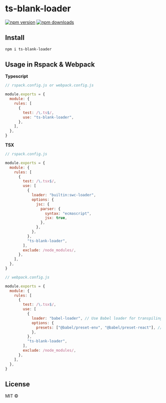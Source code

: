 # ts-blank-loader

[![npm version](https://badgen.net/npm/v/ts-blank-loader)](https://npm.im/ts-blank-loader) [![npm downloads](https://badgen.net/npm/dm/ts-blank-loader)](https://npm.im/ts-blank-loader)

## Install

```bash
npm i ts-blank-loader
```

## Usage in Rspack & Webpack

**Typescript**

```javascript
// rspack.config.js or webpack.config.js

module.exports = {
  module: {
    rules: [
      {
        test: /\.ts$/,
        use: "ts-blank-loader",
      },
    ],
  },
}
```

**TSX**

```javascript
// rspack.config.js

module.exports = {
  module: {
    rules: [
      {
        test: /\.tsx$/,
        use: [
          {
            loader: "builtin:swc-loader",
            options: {
              jsc: {
                parser: {
                  syntax: "ecmascript",
                  jsx: true,
                },
              },
            },
          },
          "ts-blank-loader",
        ],
        exclude: /node_modules/,
      },
    ],
  },
}
```

```javascript
// webpack.config.js

module.exports = {
  module: {
    rules: [
      {
        test: /\.tsx$/,
        use: [
          {
            loader: "babel-loader", // Use Babel loader for transpiling JavaScript
            options: {
              presets: ["@babel/preset-env", "@babel/preset-react"], // Use presets for modern JavaScript and React
            },
          },
          "ts-blank-loader",
        ],
        exclude: /node_modules/,
      },
    ],
  },
}
```

## License

MIT &copy;
